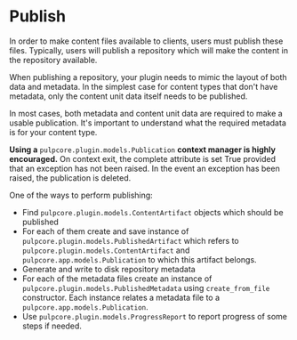 # Publish

In order to make content files available to clients, users must publish these files. Typically,
users will publish a repository which will make the content in the repository available.

When publishing a repository, your plugin needs to mimic the layout of both data and metadata. In
the simplest case for content types that don't have metadata, only the content unit data itself
needs to be published.

In most cases, both metadata and content unit data are required to make a usable publication. It's
important to understand what the required metadata is for your content type.

**Using a** `pulpcore.plugin.models.Publication` **context manager is highly encouraged.** On
context exit, the complete attribute is set True provided that an exception has not been raised.
In the event an exception has been raised, the publication is deleted.

One of the ways to perform publishing:

- Find `pulpcore.plugin.models.ContentArtifact` objects which should be published
- For each of them create and save instance of `pulpcore.plugin.models.PublishedArtifact`
    which refers to `pulpcore.plugin.models.ContentArtifact` and
    `pulpcore.app.models.Publication` to which this artifact belongs.
- Generate and write to disk repository metadata
- For each of the metadata files create an instance of
    `pulpcore.plugin.models.PublishedMetadata` using `create_from_file` constructor. Each
    instance relates a metadata file to a `pulpcore.app.models.Publication`.
- Use `pulpcore.plugin.models.ProgressReport` to report progress of some steps if needed.
